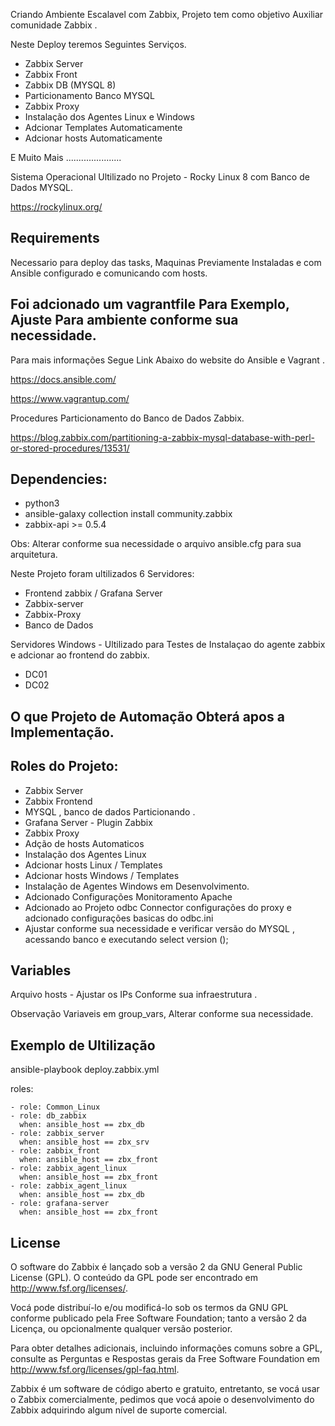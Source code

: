 Criando Ambiente Escalavel com Zabbix, Projeto tem como objetivo Auxiliar comunidade Zabbix .

Neste Deploy teremos Seguintes Serviços.
  - Zabbix Server
  - Zabbix Front
  - Zabbix DB (MYSQL 8)
  - Particionamento Banco MYSQL
  - Zabbix Proxy
  - Instalação dos Agentes Linux e Windows
  - Adcionar Templates Automaticamente 
  - Adcionar hosts Automaticamente 

E Muito Mais ......................

Sistema Operacional Ultilizado no Projeto - Rocky Linux 8 com Banco de Dados MYSQL.

https://rockylinux.org/

Requirements
------------

Necessario para deploy das tasks, Maquinas Previamente Instaladas e com Ansible configurado e comunicando com hosts. 

Foi adcionado um vagrantfile Para Exemplo, Ajuste Para ambiente conforme sua necessidade.
-----------------------------------------------------------------------------

Para mais informações Segue Link Abaixo do website do Ansible e Vagrant .

https://docs.ansible.com/

https://www.vagrantup.com/

Procedures Particionamento do Banco de Dados Zabbix.

https://blog.zabbix.com/partitioning-a-zabbix-mysql-database-with-perl-or-stored-procedures/13531/


Dependencies:
------------

  - python3 
  - ansible-galaxy collection install community.zabbix
  - zabbix-api >= 0.5.4 

Obs: Alterar conforme sua necessidade o arquivo ansible.cfg para sua arquitetura.

Neste Projeto foram ultilizados 6 Servidores:

  - Frontend zabbix / Grafana Server
  - Zabbix-server
  - Zabbix-Proxy
  - Banco de Dados

Servidores Windows - Ultilizado para Testes de Instalaçao do agente zabbix e adcionar ao frontend do zabbix.

  - DC01
  - DC02

O que Projeto de Automação Obterá apos a Implementação.
-------------------------------------------------------

Roles do Projeto: 
-----------------  

  - Zabbix Server 
  - Zabbix Frontend
  - MYSQL , banco de dados Particionando .
  - Grafana Server - Plugin Zabbix
  - Zabbix Proxy 
  - Adção de hosts Automaticos
  - Instalação dos Agentes Linux
  - Adcionar hosts Linux  / Templates
  - Adcionar hosts Windows / Templates
  - Instalação de Agentes Windows em Desenvolvimento.
  - Adcionado Configurações Monitoramento Apache 
  - Adcionado ao Projeto odbc Connector configurações do proxy e adcionado configurações basicas do odbc.ini
  - Ajustar conforme sua necessidade e verificar versão do MYSQL , acessando banco e executando select version ();
  
Variables
--------------
Arquivo hosts - Ajustar os IPs Conforme sua infraestrutura .

Observação Variaveis em group_vars, Alterar conforme sua necessidade.

Exemplo de Ultilização 
----------------

ansible-playbook deploy.zabbix.yml

  roles:
   
    - role: Common_Linux
    - role: db_zabbix
      when: ansible_host == zbx_db
    - role: zabbix_server
      when: ansible_host == zbx_srv
    - role: zabbix_front
      when: ansible_host == zbx_front
    - role: zabbix_agent_linux
      when: ansible_host == zbx_front
    - role: zabbix_agent_linux
      when: ansible_host == zbx_db
    - role: grafana-server
      when: ansible_host == zbx_front

License
-------
O software do Zabbix é lançado sob a versão 2 da GNU General Public License (GPL). O conteúdo da GPL pode ser encontrado em http://www.fsf.org/licenses/.

Vocá pode distribuí-lo e/ou modificá-lo sob os termos da GNU GPL conforme publicado pela Free Software Foundation; tanto a versão 2 da Licença, ou opcionalmente qualquer versão posterior.

Para obter detalhes adicionais, incluindo informações comuns sobre a GPL, consulte as Perguntas e Respostas gerais da Free Software Foundation em http://www.fsf.org/licenses/gpl-faq.html.

Zabbix é um software de código aberto e gratuito, entretanto, se vocá usar o Zabbix comercialmente, pedimos que vocá apoie o desenvolvimento do Zabbix adquirindo algum nível de suporte comercial.
